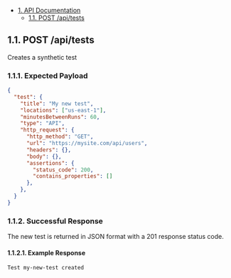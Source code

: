 <!-- TOC -->

- [1. API Documentation](#1-api-documentation)
  - [1.1. POST /api/tests](#14-post-apitests)

## 1.1. POST /api/tests

Creates a synthetic test

### 1.1.1. Expected Payload

```json
{
  "test": {
    "title": "My new test",
    "locations": ["us-east-1"],
    "minutesBetweenRuns": 60,
    "type": "API",
    "http_request": {
      "http_method": "GET",
      "url": "https://mysite.com/api/users",
      "headers": {},
      "body": {},
      "assertions": {
        "status_code": 200,
        "contains_properties": []
      },
    },
  }
}
```

### 1.1.2. Successful Response

The new test is returned in JSON format with a 201 response status code.

#### 1.1.2.1. Example Response

```text
Test my-new-test created
```

